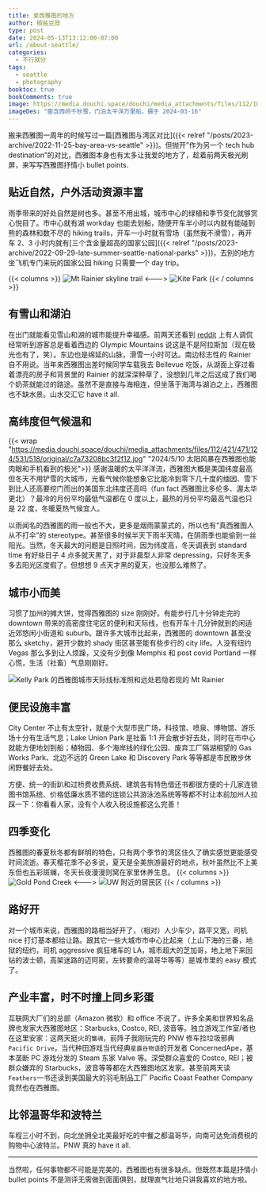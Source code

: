 ```yaml
---
title: 爱西雅图的地方
author: 椒盐豆豉
type: post
date: 2024-05-13T13:12:00-07:00
url: /about-seattle/
categories:
  - 不行就分
tags:
  - seattle
  - photography
booktoc: true
bookComments: true
image: https://media.douchi.space/douchi/media_attachments/files/112/108/253/338/067/301/original/a735a5d867bad8d6.jpg
imageDes: "窗含西岭千秋雪，门泊太平洋万里船，摄于 2024-03-16"
---
```


搬来西雅图一周年的时候写过一篇[西雅图与湾区对比]({{< relref "/posts/2023-archive/2022-11-25-bay-area-vs-seattle" >}})。但抛开”作为另一个 tech hub destination”的对比，西雅图本身也有太多让我爱的地方了，趁着前两天极光刷屏，来写写西雅图抒情小 bullet points.

<!--more-->
## 贴近自然，户外活动资源丰富
雨季带来的好处自然是树也多。甚至不用出城，城市中心的绿植和季节变化就够赏心悦目了。市中心就有湖 workday 也能去划船，随便开车半小时以内就有能碰到熊的森林和数不尽的 hiking trails，开车一小时就有雪场（虽然我不滑雪），再开车 2、3 小时内就有[三个含金量超高的国家公园]({{< relref "/posts/2023-archive/2022-09-29-late-summer-seattle-national-parks" >}})，去别的地方坐飞机专门来玩的国家公园 hiking 只需要一个 day trip。

{{< columns >}}
![Mt Rainier skyline trail](https://douchi.sfo3.digitaloceanspaces.com/blog-scw/2022/09/20220909_181849-scaled-e1664437451487-1536x2048.jpeg)
<--->
![Kite Park](https://media.douchi.space/douchi/media_attachments/files/111/943/929/710/756/041/original/0a339ed333202a08.jpeg)
{{< / columns >}}

## 有雪山和湖泊
在出门就能看见雪山和湖的城市能提升幸福感。前两天还看到 [reddit](https://www.reddit.com/r/Seattle/s/BGuSzmUZlg) 上有人调侃经常听到游客总是看着西边的 Olympic Mountains 说这是不是阿拉斯加（现在极光也有了，笑）。东边也是绵延的山脉，滑雪一小时可达。南边标志性的 Rainier 自不用说。当年来西雅图出差时候同学车载我去 Bellevue 吃饭，从湖面上穿过看着漂亮的房子和背景里的 Rainier 的就深深种草了，没想到几年之后这成了我们喝个奶茶就能过的路途。虽然不是直接与海相连，但坐落于海湾与湖泊之上，西雅图也不缺水景。山水交汇它 have it all.

## 高纬度但气候温和
{{< wrap "https://media.douchi.space/douchi/media_attachments/files/112/421/471/124/531/518/original/c7a73208bc3f2f12.jpg" "2024/5/10 太阳风暴在西雅图也能肉眼和手机看到的极光">}}
感谢温暖的太平洋洋流，西雅图大概是美国纬度最高但冬天不用铲雪的大城市，光看气候你能想象它比能冷到零下几十度的缅因、雪下到比人还高要挖门而出的美国东北纬度还高吗（fun fact 西雅图比多伦多、渥太华更北）？最冷的月份平均最低气温都在 0 度以上，最热的月份平均最高气温也只是 22 度，冬暖夏热气候宜人。

以雨闻名的西雅图的雨一般也不大，更多是烟雨蒙蒙式的，所以也有“真西雅图人从不打伞”的 stereotype。甚至很多时候半天下雨半天晴，在阴雨季也能偷到一丝阳光。当然，冬天最大的问题是日照时间，因为纬度高，冬天调表到 standard time 有好些日子 4 点多就天黑了，对于非晨型人非常 depressing，只好冬天多多去阳光区度假了。但想想 9 点天才黑的夏天，也没那么难熬了。

## 城市小而美
习惯了加州的摊大饼，觉得西雅图的 size 刚刚好。有能步行几十分钟走完的 downtown 带来的高密度住宅区的便利和天际线，也有开车十几分钟就到的闲适近郊悠闲小街道和 suburb。跟许多大城市比起来，西雅图的 downtown 甚至没那么 sketchy，避开少数的 shady 街区甚至能有些步行的 city life。人没有纽约 Vegas 那么多到让人烦躁，又没有少到像 Memphis 和 post covid Portland 一样心慌，生活（社畜）气息刚刚好。

![Kelly Park 的西雅图城市天际线标准照和远处若隐若现的 Mt Rainier](https://media.douchi.space/douchi/media_attachments/files/111/876/242/947/117/694/original/2f5a8e9d3f853bf6.png)

## 便民设施丰富
City Center 不止有太空针，就是个大型市民广场，科技馆、喷泉、博物馆、游乐场十分有生活气息；Lake Union Park 是社畜 1:1 开会散步好去处，同时在市中心就能方便地划到船；植物园、多个海岸线的绿化公园、废弃工厂隔湖相望的 Gas Works Park、北边不远的 Green Lake 和 Discovery Park 等等都是市民散步休闲野餐好去处。

方便、统一的街趴和过桥费收费系统、建筑各有特色借还书都很方便的十几家连锁图书馆系统、价格低廉水质不错的连锁公共游泳池系统等等都不时让本前加州人拉踩一下：你看看人家，没有个人收入税设施都这么完善！

## 四季变化
西雅图的春夏秋冬都有鲜明的特色，只有两个季节的湾区住久了确实感觉更能感受时间流逝。春天樱花季不必多说，夏天是全美旅游最好的地点，秋叶虽然比不上美东但也五彩斑斓，冬天长夜漫漫则窝在家里休养生息。
{{< columns >}}
![Gold Pond Creek](https://media.douchi.space/douchi/media_attachments/files/111/334/348/264/594/787/original/b47e0de50409a41a.jpeg)
<--->
![UW 附近的居民区](https://media.douchi.space/douchi/media_attachments/files/112/188/412/920/882/396/original/d52e191defbd8d9e.png)
{{< / columns >}}

## 路好开
对一个城市来说，西雅图的路相当好开了，（相对）人少车少，路平又宽，司机 nice 打灯基本都给让路。跟其它一些大城市市中心比起来（上山下海的三番，地狱的纽约，司机 aggressive 疯狂堵车的 LA，城市超大的芝加哥，地上地下来回钻的波士顿，高架迷路的迈阿密，左转要命的温哥华等等）是城市里的 easy 模式了。

## 产业丰富，时不时撞上同乡彩蛋
互联网大厂们的总部（Amazon 微软）和 office 不说了，许多全美和世界知名品牌也发家大西雅图地区：Starbucks, Costco, REI, 波音等。独立游戏工作室/者也在这里安家：这两天挺火的`蟹魂`，前阵子我刚玩完的 PNW 修车捡垃圾邪典`Pacific Drive`，当代种田游戏当代经典`星露谷物语`的开发者 ConcernedApe，基本垄断 PC 游戏分发的 Steam 东家 Valve 等。深受群众喜爱的 Costco, REI；被群众嫌弃的 Starbucks，波音等等都在大西雅图地区发家。甚至前两天读`Feathers`一书还读到美国最大的羽毛制品工厂 Pacific Coast Feather Company 竟然也在西雅图。

## 比邻温哥华和波特兰
车程三小时不到，向北坐拥全北美最好吃的中餐之都温哥华，向南可达免消费税的购物中心波特兰。PNW 真的 have it all.

---

当然啦，任何事物都不可能是完美的，西雅图也有很多缺点。但既然本篇是抒情小 bullet points 不是测评无需做到面面俱到，就理直气壮地只讲我喜欢的地方啦。